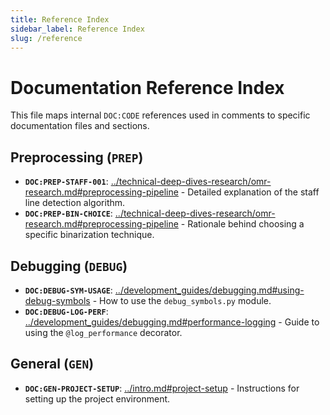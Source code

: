 ```yaml
---
title: Reference Index
sidebar_label: Reference Index
slug: /reference
---
```

# Documentation Reference Index

This file maps internal `DOC:CODE` references used in comments to specific documentation files and sections.

## Preprocessing (`PREP`)

*   **`DOC:PREP-STAFF-001`**: [../technical-deep-dives-research/omr-research.md#preprocessing-pipeline](../technical-deep-dives-research/omr-research.md#preprocessing-pipeline) - Detailed explanation of the staff line detection algorithm.
*   **`DOC:PREP-BIN-CHOICE`**: [../technical-deep-dives-research/omr-research.md#preprocessing-pipeline](../technical-deep-dives-research/omr-research.md#preprocessing-pipeline) - Rationale behind choosing a specific binarization technique.

## Debugging (`DEBUG`)

*   **`DOC:DEBUG-SYM-USAGE`**: [../development_guides/debugging.md#using-debug-symbols](../development_guides/debugging.md#using-debug-symbols) - How to use the `debug_symbols.py` module.
*   **`DOC:DEBUG-LOG-PERF`**: [../development_guides/debugging.md#performance-logging](../development_guides/debugging.md#performance-logging) - Guide to using the `@log_performance` decorator.

## General (`GEN`)

*   **`DOC:GEN-PROJECT-SETUP`**: [../intro.md#project-setup](../intro.md#project-setup) - Instructions for setting up the project environment.
